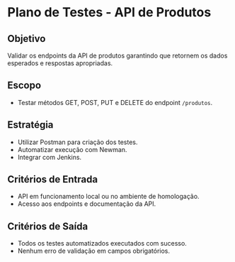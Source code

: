 
# Plano de Testes - API de Produtos

## Objetivo
Validar os endpoints da API de produtos garantindo que retornem os dados esperados e respostas apropriadas.

## Escopo
- Testar métodos GET, POST, PUT e DELETE do endpoint `/produtos`.

## Estratégia
- Utilizar Postman para criação dos testes.
- Automatizar execução com Newman.
- Integrar com Jenkins.

## Critérios de Entrada
- API em funcionamento local ou no ambiente de homologação.
- Acesso aos endpoints e documentação da API.

## Critérios de Saída
- Todos os testes automatizados executados com sucesso.
- Nenhum erro de validação em campos obrigatórios.
